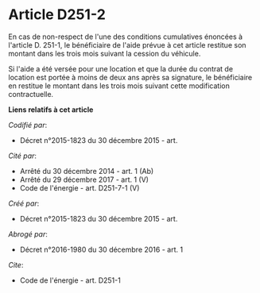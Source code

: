 # Article D251-2

En cas de non-respect de l'une des conditions cumulatives énoncées à l'article D. 251-1, le bénéficiaire de l'aide prévue à
cet article restitue son montant dans les trois mois suivant la cession du véhicule. 

Si l'aide a été versée pour une location et que la durée du contrat de location est portée à moins de deux ans après sa
signature, le bénéficiaire en restitue le montant dans les trois mois suivant cette modification contractuelle.

**Liens relatifs à cet article**

_Codifié par_:

  - Décret n°2015-1823 du 30 décembre 2015 - art.

_Cité par_:

  - Arrêté du 30 décembre 2014 - art. 1 (Ab)
  - Arrêté du 29 décembre 2017 - art. 1 (V)
  - Code de l'énergie - art. D251-7-1 (V)

_Créé par_:

  - Décret n°2015-1823 du 30 décembre 2015 - art.

_Abrogé par_:

  - Décret n°2016-1980 du 30 décembre 2016 - art. 1

_Cite_:

  - Code de l'énergie - art. D251-1
